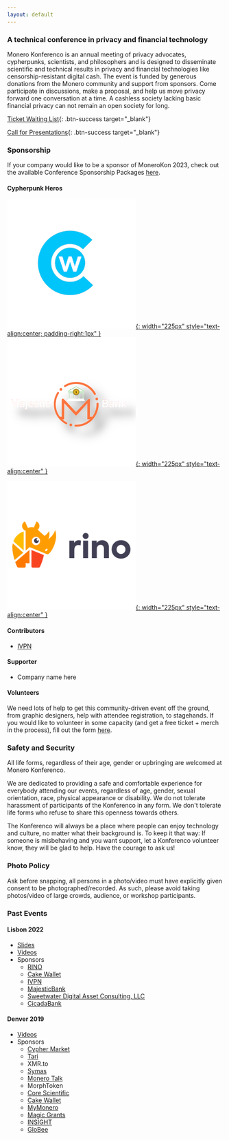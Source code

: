 ```yaml
---
layout: default
---
```


### A technical conference in privacy and financial technology
Monero Konferenco is an annual meeting of privacy advocates, cypherpunks, scientists, and philosophers and is designed to disseminate scientific and technical results in privacy and financial technologies like censorship-resistant digital cash. The event is funded by generous donations from the Monero community and support from sponsors. Come participate in discussions, make a proposal, and help us move privacy forward one conversation at a time. A cashless society lacking basic financial privacy can not remain an open society for long.

[Ticket Waiting List](https://cryptpad.disroot.org/form/#/2/form/view/58gEFJ6PEk-4TkDup7A1p0HKSU1IKTIjl9v-M-o8ekk/embed/){: .btn-success target="_blank"}

[Call for Presentations](https://cfp.monerokon.com/2023/cfp){: .btn-success target="_blank"}

### Sponsorship

If your company would like to be a sponsor of MoneroKon 2023, check out the available Conference Sponsorship Packages [here](https://monerokon.com/sponsor).

#### Cypherpunk Heros

[![logo](assets/img/cw.png){: width="225px" style="text-align:center; padding-right:1px" }](https://cakewallet.com) [![logo](assets/img/mb.png){: width="225px" style="text-align:center" }](https://majesticbank.sc)

[![logo](assets/img/rino.png){: width="225px" style="text-align:center" }](https://rino.io)

#### Contributors
- [IVPN](https://www.ivpn.net)

#### Supporter
- Company name here

#### Volunteers

We need lots of help to get this community-driven event off the ground, from graphic designers, help with attendee registration, to stagehands. If you would like to volunteer in some capacity (and get a free ticket + merch in the process), fill out the form [here](https://cryptpad.disroot.org/form/#/2/form/view/Z8v7RE0D+Axf+54kTA-otpnJ-Krlfs8gJwoktERKUrM/embed/).

### Safety and Security

All life forms, regardless of their age, gender or upbringing are welcomed at Monero Konferenco.

We are dedicated to providing a safe and comfortable experience for everybody attending our events, regardless of age, gender, sexual orientation, race, physical appearance or disability. We do not tolerate harassment of participants of the Konferenco in any form. We don't tolerate life forms who refuse to share this openness towards others.

The Konferenco will always be a place where people can enjoy technology and culture, no matter what their background is. To keep it that way: If someone is misbehaving and you want support, let a Konferenco volunteer know, they will be glad to help. Have the courage to ask us!

### Photo Policy

Ask before snapping, all persons in a photo/video must have explicitly given consent to be photographed/recorded. As such, please avoid taking photos/video of large crowds, audience, or workshop participants.

### Past Events

#### Lisbon 2022
*  [Slides](https://github.com/MoneroKon/meta/blob/main/slides/2022/talks.md)
*  [Videos](https://www.youtube.com/playlist?list=PLsSYUeVwrHBndRQoQ-vLezzlHPLRDNzaw)
*  Sponsors
   - [RINO](https://rino.io)
   - [Cake Wallet](https://cakewallet.com)
   - [IVPN](https://www.ivpn.net)
   - [MajesticBank](https://majesticbank.sc)
   - [Sweetwater Digital Asset Consulting, LLC](https://sweetwater.consulting)
   - [CicadaBank](https://flexiana.com)
  
#### Denver 2019
*  [Videos](https://www.youtube.com/playlist?list=PLsSYUeVwrHBkJHJg_l2uDgbicDJ1PmAVW)
*  Sponsors
   - [Cypher Market](https://www.cyphermarket.com)
   - [Tari](https://www.tari.com)
   - XMR.to
   - [Symas](https://www.symas.com)
   - [Monero Talk](https://www.monerotalk.live)
   - MorphToken
   - [Core Scientific](https://corescientific.com)
   - [Cake Wallet](https://cakewallet.com)
   - [MyMonero](https://mymonero.com)
   - [Magic Grants](https://magicgrants.org)
   - [INSIGHT](https://www.insight.com)
   - [GloBee](https://globee.com)
  
